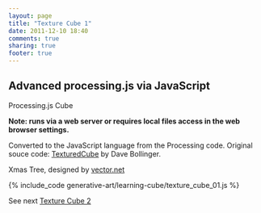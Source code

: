 ```yaml
---
layout: page
title: "Texture Cube 1"
date: 2011-12-10 18:40
comments: true
sharing: true
footer: true
---
```


<h2>Advanced processing.js via JavaScript</h2>

<p>Processing.js Cube</p>

**Note: runs via a web server or requires local files access in the web browser settings.**

Converted to the JavaScript language from the Processing code. Original souce code:  [TexturedCube]("http://processing.org/learning/3d/texturecube.html") by Dave Bollinger.

Xmas Tree, designed by <a href="http://vector.net">vector.net</a>

<canvas id="canvas1" width="200" height="200"></canvas>

<script src="../processing-1.3.6-api.js"></script>
<script src="texture_cube_01.js"></script>

{% include_code generative-art/learning-cube/texture_cube_01.js %}

See next [Texture Cube 2](texture_cube_02.html)

